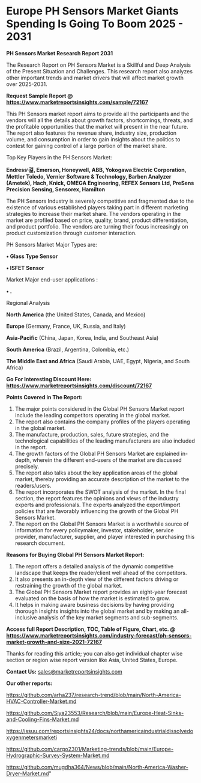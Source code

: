 # Europe PH Sensors Market Giants Spending Is Going To Boom 2025 - 2031

<strong>PH Sensors Market Research Report 2031</strong>

The Research Report on PH Sensors Market is a Skillful and Deep Analysis of the Present Situation and Challenges. This research report also analyzes other important trends and market drivers that will affect market growth over 2025-2031.

<strong>Request Sample Report @ <a href=https://www.marketreportsinsights.com/sample/72167>https://www.marketreportsinsights.com/sample/72167</a></strong>

This PH Sensors market report aims to provide all the participants and the vendors will all the details about growth factors, shortcomings, threats, and the profitable opportunities that the market will present in the near future. The report also features the revenue share, industry size, production volume, and consumption in order to gain insights about the politics to contest for gaining control of a large portion of the market share.

Top Key Players in the PH Sensors Market:

<strong>Endressᶫ걺, Emerson, Honeywell, ABB, Yokogawa Electric Corporation, Mettler Toledo, Vernier Software & Technology, Barben Analyzer (Ametek), Hach, Knick, OMEGA Engineering, REFEX Sensors Ltd, PreSens Precision Sensing, Sensorex, Hamilton</strong>

The PH Sensors Industry is severely competitive and fragmented due to the existence of various established players taking part in different marketing strategies to increase their market share. The vendors operating in the market are profiled based on price, quality, brand, product differentiation, and product portfolio. The vendors are turning their focus increasingly on product customization through customer interaction.

PH Sensors Market Major Types are:

<strong>• Glass Type Sensor

• ISFET Sensor</strong>

Market Major end-user applications :

<strong>• .</strong>

Regional Analysis

</u><strong><b>North America</b></strong> (the United States, Canada, and Mexico)

<strong><b>Europe </b></strong>(Germany, France, UK, Russia, and Italy)

<strong><b>Asia-Pacific</b></strong> (China, Japan, Korea, India, and Southeast Asia)

<strong><b>South America</b></strong> (Brazil, Argentina, Colombia, etc.)

<strong><b>The Middle East and Africa</b></strong> (Saudi Arabia, UAE, Egypt, Nigeria, and South Africa)

<strong>Go For Interesting Discount Here: <a href=https://www.marketreportsinsights.com/discount/72167>https://www.marketreportsinsights.com/discount/72167</a></strong>

<strong>Points Covered in The Report:</strong>
<ol>
  <li>The major points considered in the Global PH Sensors Market report include the leading competitors operating in the global market.</li>
  <li>The report also contains the company profiles of the players operating in the global market.</li>
  <li>The manufacture, production, sales, future strategies, and the technological capabilities of the leading manufacturers are also included in the report.</li>
  <li>The growth factors of the Global PH Sensors Market are explained in-depth, wherein the different end-users of the market are discussed precisely.</li>
  <li>The report also talks about the key application areas of the global market, thereby providing an accurate description of the market to the readers/users.</li>
  <li>The report incorporates the SWOT analysis of the market. In the final section, the report features the opinions and views of the industry experts and professionals. The experts analyzed the export/import policies that are favorably influencing the growth of the Global PH Sensors Market.</li>
  <li>The report on the Global PH Sensors Market is a worthwhile source of information for every policymaker, investor, stakeholder, service provider, manufacturer, supplier, and player interested in purchasing this research document.</li>
</ol>
<strong>Reasons for Buying Global PH Sensors Market Report:</strong>

<ol>
  <li>The report offers a detailed analysis of the dynamic competitive landscape that keeps the reader/client well ahead of the competitors.</li>
  <li>It also presents an in-depth view of the different factors driving or restraining the growth of the global market.</li>
  <li>The Global PH Sensors Market report provides an eight-year forecast evaluated on the basis of how the market is estimated to grow.</li>
  <li>It helps in making aware business decisions by having providing thorough insights insights into the global market and by making an all-inclusive analysis of the key market segments and sub-segments.</li>
</ol>
<strong>Access full Report Description, TOC, Table of Figure, Chart, etc. @ <a href=https://www.marketreportsinsights.com/industry-forecast/ph-sensors-market-growth-and-size-2021-72167>https://www.marketreportsinsights.com/industry-forecast/ph-sensors-market-growth-and-size-2021-72167</a></strong>


Thanks for reading this article; you can also get individual chapter wise section or region wise report version like Asia, United States, Europe.

<strong>Contact Us:</strong>
sales@marketreportsinsights.com

<strong>Our other reports:</strong>

<a href=https://github.com/arha237/research-trend/blob/main/North-America-HVAC-Controller-Market.md>https://github.com/arha237/research-trend/blob/main/North-America-HVAC-Controller-Market.md</a>

<a href=https://github.com/Siya23553/Research/blob/main/Europe-Heat-Sinks-and-Cooling-Fins-Market.md>https://github.com/Siya23553/Research/blob/main/Europe-Heat-Sinks-and-Cooling-Fins-Market.md</a>

<a href=https://issuu.com/reportsinsights24/docs/northamericaindustrialdissolvedoxygenmetersmarketi>https://issuu.com/reportsinsights24/docs/northamericaindustrialdissolvedoxygenmetersmarketi</a>

<a href=https://github.com/cargo2301/Marketing-trends/blob/main/Europe-Hydrographic-Survey-System-Market.md>https://github.com/cargo2301/Marketing-trends/blob/main/Europe-Hydrographic-Survey-System-Market.md</a>

<a href=https://github.com/mugdha364/News/blob/main/North-America-Washer-Dryer-Market.md>https://github.com/mugdha364/News/blob/main/North-America-Washer-Dryer-Market.md</a>"
